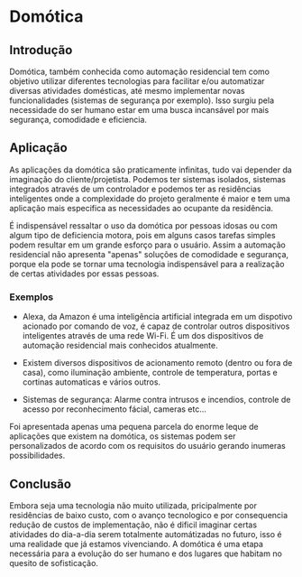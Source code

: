 # Domótica

## Introdução

Domótica, também conhecida como automação residencial tem como objetivo utilizar diferentes tecnologias para facilitar e/ou 
automatizar diversas atividades domésticas, até mesmo implementar novas funcionalidades (sistemas de segurança por exemplo).
Isso surgiu pela necessidade do ser humano estar em uma busca incansável por mais segurança, comodidade e eficiencia.

## Aplicação

As aplicações da domótica são praticamente infinitas, tudo vai depender da imaginação do cliente/projetista. Podemos ter sistemas
isolados, sistemas integrados através de um controlador e podemos ter as residências inteligentes onde a complexidade do 
projeto geralmente é maior e tem uma aplicação mais especifica as necessidades ao ocupante da residência.

É indispensável ressaltar o uso da domótica por pessoas idosas ou com algum tipo de deficiencia motora, pois em alguns casos 
tarefas simples podem resultar em um grande esforço para o usuário. Assim a automação residencial não apresenta "apenas" soluções
de comodidade e segurança, porque ela pode se tornar uma tecnologia indispensável para a realização de certas atividades por essas
pessoas.

### Exemplos

- Alexa, da Amazon é uma inteligência artificial integrada em um dispotivo acionado por comando de voz, é capaz de controlar outros
dispositivos inteligentes através de uma rede Wi-Fi. É um dos dispositivos de automação residencial mais conhecidos atualmente.

- Existem diversos dispositivos de acionamento remoto (dentro ou fora de casa), como iluminação ambiente, controle de temperatura, 
portas e cortinas automaticas e vários outros.

- Sistemas de segurança: Alarme contra intrusos e incendios, controle de acesso por reconhecimento fácial, cameras etc...

Foi apresentada apenas uma pequena parcela do enorme leque de aplicações que existem na domótica, os sistemas podem ser
personalizados de acordo com os requisitos do usuário gerando inumeras possibilidades.

## Conclusão

Embora seja uma tecnologia não muito utilizada, pricipalmente por residências de baixo custo, com o avanço tecnologico e por consequencia redução de custos de implementação, não é dificil imaginar certas atividades do dia-a-dia serem totalmente automátizadas no futuro, isso é uma realidade que já estamos vivenciando. A domótica é uma etapa necessária para a evolução do ser humano e dos lugares que habitam no quesito de sofisticação.
